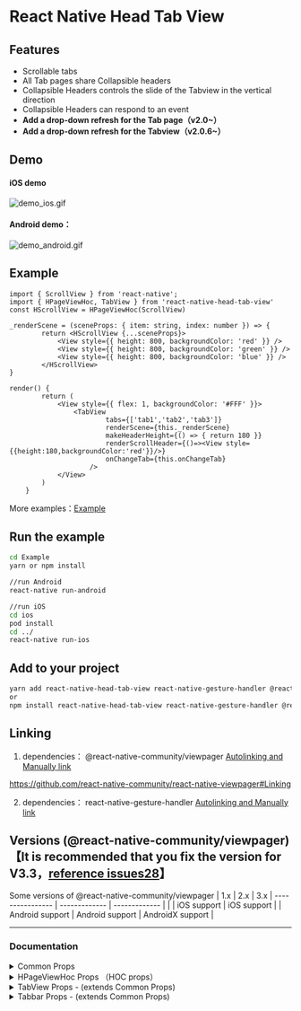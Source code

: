 # React Native Head Tab View

## Features
- Scrollable tabs
- All Tab pages share Collapsible headers
- Collapsible Headers controls the slide of the Tabview in the vertical direction
- Collapsible Headers can respond to an event
- **Add a drop-down refresh for the Tab page（v2.0~）**
- **Add a drop-down refresh for the Tabview（v2.0.6~）**

## Demo

#### iOS demo 

![demo_ios.gif](https://github.com/zyslife/react-native-head-tab-view/blob/master/demoGIF/demo_ios.gif)    

#### Android demo：  

![demo_android.gif](https://github.com/zyslife/react-native-head-tab-view/blob/master/demoGIF/demo_android.gif)  

## Example  

```
import { ScrollView } from 'react-native';
import { HPageViewHoc, TabView } from 'react-native-head-tab-view'
const HScrollView = HPageViewHoc(ScrollView)

_renderScene = (sceneProps: { item: string, index: number }) => {
        return <HScrollView {...sceneProps}>
            <View style={{ height: 800, backgroundColor: 'red' }} />
            <View style={{ height: 800, backgroundColor: 'green' }} />
            <View style={{ height: 800, backgroundColor: 'blue' }} />
        </HScrollView>
}
    
render() {
        return (
            <View style={{ flex: 1, backgroundColor: '#FFF' }}>
                <TabView
                        tabs={['tab1','tab2','tab3']}
                        renderScene={this._renderScene}
                        makeHeaderHeight={() => { return 180 }}
                        renderScrollHeader={()=><View style={{height:180,backgroundColor:'red'}}/>}
                        onChangeTab={this.onChangeTab}
                    />
            </View>
        )
    }
```

More examples：[Example](https://github.com/zyslife/react-native-head-tab-view/blob/master/Example/src/Example.tsx)  

## Run the example  
```sh
cd Example
yarn or npm install

//run Android 
react-native run-android

//run iOS 
cd ios
pod install
cd ../
react-native run-ios
```

## Add to your project

```sh
yarn add react-native-head-tab-view react-native-gesture-handler @react-native-community/viewpager
or  
npm install react-native-head-tab-view react-native-gesture-handler @react-native-community/viewpager --save
```


## Linking  
1. dependencies： @react-native-community/viewpager  [Autolinking and Manually link](https://github.com/react-native-community/react-native-viewpager#Linking)  
 

https://github.com/react-native-community/react-native-viewpager#Linking  

2. dependencies： react-native-gesture-handler [Autolinking and Manually link](https://github.com/software-mansion/react-native-gesture-handler)

## Versions (@react-native-community/viewpager) **【It is recommended that you fix the version for V3.3，[reference issues28](https://github.com/zyslife/react-native-head-tab-view/issues/28)】**
Some versions of @react-native-community/viewpager 
| 1.x              | 2.x              | 3.x
| ---------------- | -------------    | -------------    |
|                  | iOS support      | iOS support      |
| Android support  | Android support  | AndroidX support  |




---
### Documentation

<details>
<summary>Common Props</summary>

##### `tabs` (`required`) _(tabs :string[])_

The data source for Tabbar and TabView
Example:

```js
<TabView
    tabs={['tab1','tab2','tab3']}
    
/>
<Tabbar
    tabs={['tab1','tab2','tab3']}
/>
```

##### `averageTab`  _(boolean)_

Whether items in a Tabbar divide the width of the container of the Tabbar equally  
it defaults to true.
`true` : All TAB items divide the width of the tabbar equally
`false` : The width depends on the text of the label item. Wrapped in a ScrollView

Example:

```js
<TabView
    tabs={['tab1','tab2','tab3']}
    averageTab={true|false}
/>
```

##### `tabNameConvert` _((tabname: string) => string) 

Convert the elements in tabs into the titles you want
example:
```tabNameConvert={(tabname)=>return tabname+'_aguai'}```

##### `tabsContainerStyle` _(StyleProp<ViewStyle>)_  
These styles will be applied to the Tabbar view content container which wraps all of the child views. 

##### `activeTextStyle` _(StyleProp<ViewStyle>)_  
The style of the tab item when active
defaults to { fontSize: 14, color: '#4D4D4D', fontWeight: 'bold' }

##### `inactiveTextStyle` _(StyleProp<ViewStyle>)_  
The style of the tab item when inactive
defaults to { fontSize: 14, color: '#848484', fontWeight: 'bold' }

</details>

<details>
<summary>HPageViewHoc Props （HOC props）</summary>

##### `isRefreshing`  _(boolean)_   
Whether the scene is refreshing  
##### `onStartRefresh`  _(() => void)_   
If provided, a standard RefreshControl will be added for "Pull to Refresh" functionality.  
Make sure to also set the isRefreshing prop correctly.  
##### `renderRefreshControl`  _(() => React.ReactElement)_   
A custom RefreshControl for scene
##### `refreshHeight`  _(number)_   
If this height is reached, a refresh event will be triggered （onStartRefresh）  
 it defaults to 100
##### `overflowPull`  _(number)_   
It's the distance beyond the refreshHeight, the distance to continue the displacement, when the pull is long enough,  
it defaults to 50.

</details>

<details>
<summary>TabView Props  - (extends  Common Props)</summary>

##### `renderScene` (`required`) _(renderScene :(info: TabViewItemInfo<TabItemT>) => React.ReactElement | null | undefined)_  
Takes an item from tabs and render the scene of the TAB item
When renderScrollHeader is assigned, pass info to the component wrapped by HPageViewHoc

- item _(string)_ : An element in the Tabs array
- index _(number)_ : index


Example:

```js
<TabView
    renderScene={(sceneProps)=>{
        const {item} = sceneProps
        if (item == 'ScrollView') {
            return <Page1 {...sceneProps} />
        } else if (item == 'FlatList') {
            return <Page2 {...sceneProps} />
        } else if (item == 'SectionList') {
            return <Page3 {...sceneProps} />
        }
        return null;
    }}
    
/>
```


##### `renderScrollHeader` _(React.ComponentType<any> | React.ReactElement | null)_

render the collapsible header

```js
<TabView
    makeHeaderHeight={() => { return 180 }}
/>
```
##### `frozeTop` _(number)_

The height at which the top area of the Tabview is frozen

```js
<TabView
    frozeTop={50}
/>
```

##### `headerRespond` _(boolean)_
Collapsible headers can respond to an event
it defaults to false
```js
<TabView
    headerRespond={true}
/>
```

##### `makeHeaderHeight` 

The height of collapsible header

```js
renderScrollHeader={()=><View style={{height:180,backgroundColor:'red'}}/>}
```  

##### `renderHeader` _(React.ComponentType<any> | React.ReactElement | null)_   
render the header of the Tabview

##### `renderFooter` _(React.ComponentType<any> | React.ReactElement | null)_   
render the footer of the Tabview
##### `initialPage` _(number)_  
The sequence number of the initial scene. 
it defaults to 0  
##### `preInitSceneNum` _(number)_  
Number of pre-loaded pages  
it defaults to 0  
##### `renderTabBar` _(React.ComponentType<any> | React.ReactElement | null)_  
Render the custom tabbar
##### `onChangeTab` _((value: ChangeTabProperties): void)_  
This method is called when the scene is switched
```js
<TabView
    onChangeTab={({from,curIndex}) => { console.log('from:'+from+'-to:'+curIndex) }}
/>

```
##### `onScroll` _((value: number): void)_  
Horizontal scrolling invokes this method  
`value`: Progress relative to total length
##### `locked` _(boolean)_  
Whether horizontal sliding is allowed.  
it defaults to false
##### `scrollEnabled` _(boolean)_
Whether to allow the scene to slide vertically
##### `tabbarStyle` _(StyleProp<ViewStyle>)_  
The style of the Tabbar
##### `extraData` _(any)_ 
A marker property for telling the tabview to re-render (since it implements PureComponent).  
 stick it here and treat it immutably.
##### `isRefreshing`  _(boolean)_   
Whether the TabView is refreshing  
##### `onStartRefresh`  _(() => void)_   
If provided, a standard RefreshControl will be added for "Pull to Refresh" functionality.  
Make sure to also set the isRefreshing prop correctly.
##### `renderRefreshControl`  _(() => React.ReactElement)_   
A custom RefreshControl
##### `refreshHeight`  _(number)_   
If this height is reached, a refresh event will be triggered （onStartRefresh）   
</details>

<details>
<summary>Tabbar Props  - (extends  Common Props)</summary>

##### `style` _(StyleProp<ViewStyle>)_ 
The style of the tabbar
##### `underLineHidden` _(boolean)_  
Whether the underline is displayed  
it defaults to false
##### `underlineStyle` _(StyleProp<ViewStyle>)_  
The style of the underlined container
##### `lineStyle` _(StyleProp<ViewStyle>)_  
The style of the underline
##### `tabItemStyle` _(StyleProp<ViewStyle>)_  
The style of the tab item
##### `renderTabItem`  _(React.ComponentType<any> | React.ReactElement | null)_
Takes an item from data and renders it
##### `renderTabItemButton` _(React.ComponentType<any> | React.ReactElement | null)_
Takes an item from data and renders it to the TAB Item button  
##### `scrollValue`  _(Animated.Value)_  
Progress relative to total length  
##### `renderLeftView` _(React.ComponentType<any> | React.ReactElement | null)_
Render the view to the left of the Tabbar  
##### `renderRightView` _(React.ComponentType<any> | React.ReactElement | null)_
Render the view to the right of the Tabbar   

</details>